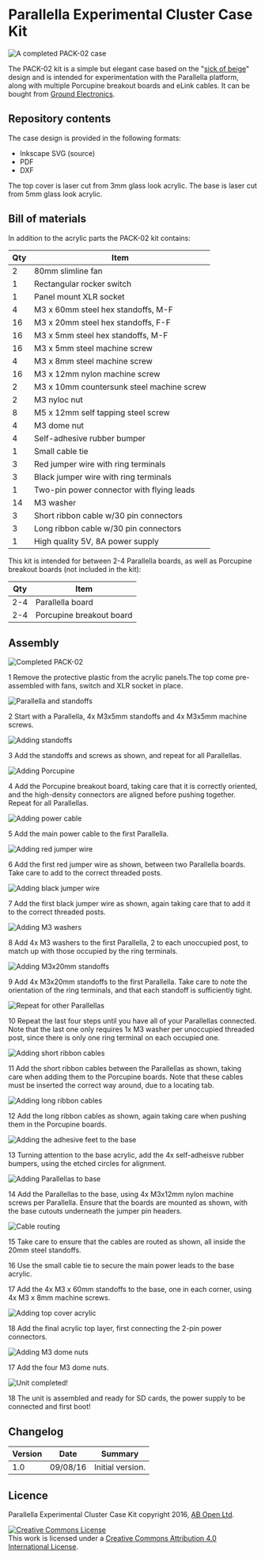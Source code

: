 # Parallella Experimental Cluster Case Kit

![A completed PACK-02 case](/images/00-completedUnit.JPG)

The PACK-02 kit is a simple but elegant case based on the "[sick of beige](http://dangerousprototypes.com/docs/Sick_of_Beige_basic_case_v1)" design and is intended for experimentation with the Parallella platform, along with multiple Porcupine breakout boards and eLink cables. It can be bought from [Ground Electronics](http://groundelectronics.com).

## Repository contents

The case design is provided in the following formats:

* Inkscape SVG (source)
* PDF
* DXF

The top cover is laser cut from 3mm glass look acrylic.
The base is laser cut from 5mm glass look acrylic.

## Bill of materials

In addition to the acrylic parts the PACK-02 kit contains:

| Qty | Item                                |
| --- | ----------------------------------- |
|  2  | 80mm  slimline fan                  |
|  1  | Rectangular rocker switch           |
|  1  | Panel mount XLR socket              |
|  4  | M3 x 60mm steel hex standoffs, M-F  |
|  16 | M3 x 20mm  steel hex standoffs, F-F |
|  16 | M3 x 5mm steel hex standoffs, M-F   |
|  16 | M3 x 5mm steel machine screw        |
|  4  | M3 x 8mm steel machine screw        |
|  16 | M3 x 12mm nylon machine screw       |
|  2  | M3 x 10mm countersunk steel machine screw        |
|  2  | M3 nyloc nut                        |
|  8  | M5 x 12mm self tapping steel screw  |
|  4  | M3 dome nut                         |
|  4  | Self-adhesive rubber bumper         |
|  1  | Small cable tie                     |
|  3  | Red jumper wire with ring terminals |
|  3  | Black jumper wire with ring terminals |
|  1  | Two-pin power connector with flying leads |
|  14 | M3 washer                           |
|  3  | Short ribbon cable w/30 pin connectors |
|  3  | Long ribbon cable w/30 pin connectors |
|  1  | High quality 5V, 8A power supply    |

This kit is intended for between 2-4 Parallella boards, as well as Porcupine breakout boards (not included in the kit):

| Qty | Item                                |
| --- | ----------------------------------- |
| 2-4 | Parallella board                    |
| 2-4 | Porcupine breakout board            |

## Assembly

![Completed PACK-02](/images/00-completedUnit.JPG)

1 Remove the protective plastic from the acrylic panels.The top come pre-assembled with fans, switch and XLR socket in place.

![Parallella and standoffs](/images/01-ParallellaAndStandoffs.JPG)

2 Start with a Parallella, 4x M3x5mm standoffs and 4x M3x5mm machine screws.

![Adding standoffs](/images/02-ParallellaWithStandoffsAttached.JPG)

3 Add the standoffs and screws as shown, and repeat for all Parallellas.

![Adding Porcupine](/images/03-PorcupineOnParallella.JPG)

4 Add the Porcupine breakout board, taking care that it is correctly oriented, and the high-density connectors are aligned before pushing together. Repeat for all Parallellas.

![Adding power cable](/images/04-powerCableOnParallella.JPG)

5 Add the main power cable to the first Parallella.

![Adding red jumper wire](/images/05-firstRedJumperWire.JPG)

6 Add the first red jumper wire as shown, between two Parallella boards. Take care to add to the correct threaded posts.

![Adding black jumper wire](/images/06-firstBlackJumperWire.JPG)

7 Add the first black jumper wire as shown, again taking care that to add it to the correct threaded posts.

![Adding M3 washers](/images/07-twoWashers.JPG)

8 Add 4x M3 washers to the first Parallella, 2 to each unoccupied post, to match up with those occupied by the ring terminals.

![Adding M3x20mm standoffs](/images/08-20mmStandoffs.JPG)

9 Add 4x M3x20mm standoffs to the first Parallella. Take care to note the orientation of the ring terminals, and that each standoff is sufficiently tight.

![Repeat for other Parallellas](/images/09-fourParallellas.JPG)

10 Repeat the last four steps until you have all of your Parallellas connected. Note that the last one only requires 1x M3 washer per unoccupied threaded post, since there is only one ring terminal on each occupied one.

![Adding short ribbon cables](/images/10-shortRibbonCables.JPG)

11 Add the short ribbon cables between the Parallellas as shown, taking care when adding them to the Porcupine boards. Note that these cables must be inserted the correct way around, due to a locating tab.

![Adding long ribbon cables](/images/11-longRibbonCables.JPG)

12 Add the long ribbon cables as shown, again taking care when pushing them in the Porcupine boards.

![Adding the adhesive feet to the base](/images/12-rubberFeet.JPG)

13 Turning attention to the base acrylic, add the 4x self-adheisve rubber bumpers, using the etched circles for alignment.

![Adding Parallellas to base](/images/13-boardsOnBase.JPG)

14 Add the Parallellas to the base, using 4x M3x12mm nylon machine screws per Parallella. Ensure that the boards are mounted as shown, with the base cutouts underneath the jumper pin headers.

![Cable routing](/images/14-cableRouting.JPG)

15 Take care to ensure that the cables are routed as shown, all inside the 20mm steel standoffs.

16 Use the small cable tie to secure the main power leads to the base acrylic.

17 Add the 4x M3 x 60mm standoffs to the base, one in each corner, using 4x M3 x 8mm machine screws.

![Adding top cover acrylic](/images/15-addingTop.JPG)

18 Add the final acrylic top layer, first connecting the 2-pin power connectors.

![Adding M3 dome nuts](/images/16-domeNuts.JPG)

17 Add the four M3 dome nuts.

![Unit completed!](/images/17-unitCompleted.JPG)

18 The unit is assembled and ready for SD cards, the power supply to be connected and first boot!


## Changelog

| Version | Date     | Summary                              |
|---------|----------|--------------------------------------|
| 1.0     | 09/08/16 | Initial version.                     |

## Licence

Parallella Experimental Cluster Case Kit copyright 2016, [AB Open Ltd](http://abopen.com).

<a rel="license" href="http://creativecommons.org/licenses/by/4.0/"><img alt="Creative Commons License" style="border-width:0" src="http://i.creativecommons.org/l/by/4.0/88x31.png" /></a><br />This work is licensed under a <a rel="license" href="http://creativecommons.org/licenses/by/4.0/">Creative Commons Attribution 4.0 International License</a>.
